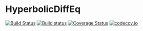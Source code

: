 # HyperbolicDiffEq

[![Build Status](https://travis-ci.org/ranocha/HyperbolicDiffEq.jl.svg?branch=master)](https://travis-ci.org/ranocha/HyperbolicDiffEq.jl)
[![Build status](https://ci.appveyor.com/api/projects/status/jmeyxsfmsqhirmbv?svg=true)](https://ci.appveyor.com/project/ranocha/HyperbolicDiffEq-jl)
[![Coverage Status](https://coveralls.io/repos/github/ranocha/HyperbolicDiffEq.jl/badge.svg?branch=master)](https://coveralls.io/github/ranocha/HyperbolicDiffEq.jl?branch=master)
[![codecov.io](http://codecov.io/github/ranocha/HyperbolicDiffEq.jl/coverage.svg?branch=master)](http://codecov.io/github/ranocha/HyperbolicDiffEq.jl?branch=master)
